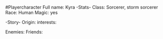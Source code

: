#Playercharacter 
Full name: Kyra
-Stats-
Class: Sorcerer, storm sorcerer
Race: Human
Magic: yes

-Story-
Origin:
interests:

Enemies:
Friends: